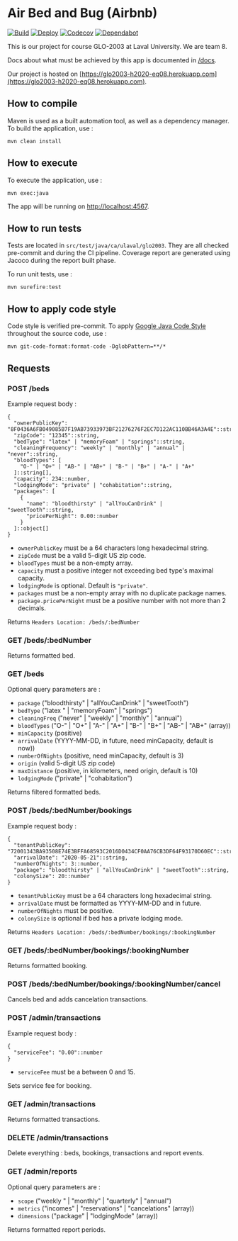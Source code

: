 # Air Bed and Bug (Airbnb)

[![Build](https://github.com/glo2003/glo2003-h2020-eq08/workflows/Airbnb%20CI/badge.svg)](https://github.com/glo2003/glo2003-h2020-eq08/actions?query=workflow%3A%22Airbnb+CI%22)
[![Deploy](https://github.com/glo2003/glo2003-h2020-eq08/workflows/Airbnb%20CD/badge.svg)](https://github.com/glo2003/glo2003-h2020-eq08/actions?query=workflow%3A%22Airbnb+CD%22)
[![Codecov](https://codecov.io/gh/glo2003/glo2003-h2020-eq08/branch/master/graph/badge.svg?token=SNtgyhzwAR)](https://codecov.io/gh/glo2003/glo2003-h2020-eq08)
[![Dependabot](https://badgen.net/badge/Dependabot/enabled/green?icon=dependabot)](https://dependabot.com/)

This is our project for course GLO-2003 at Laval University. We are team 8.

Docs about what must be achieved by this app is documented in [/docs](/docs).

Our project is hosted on [https://glo2003-h2020-eq08.herokuapp.com](https://glo2003-h2020-eq08.herokuapp.com).

## How to compile

Maven is used as a built automation tool, as well as a dependency manager. To build the application, use : 

`mvn clean install`

## How to execute

To execute the application, use : 

`mvn exec:java`

The app will be running on [http://localhost:4567](http://localhost:4567).

## How to run tests

Tests are located in `src/test/java/ca/ulaval/glo2003`. They are all checked pre-commit and during the CI pipeline. Coverage report are generated using Jacoco during the report built phase.

To run unit tests, use :

`mvn surefire:test`

## How to apply code style

Code style is verified pre-commit. To apply [Google Java Code Style](https://google.github.io/styleguide/javaguide.html) throughout the source code, use : 

`mvn git-code-format:format-code -DglobPattern=**/*`

## Requests

### POST /beds

Example request body :
```{json}
{
  "ownerPublicKey": "8F0436A6FB049085B7F19AB73933973BF21276276F2EC7D122AC110BB46A3A4E"::string,
  "zipCode": "12345"::string,
  "bedType": "latex" | "memoryFoam" | "springs"::string,
  "cleaningFrequency": "weekly" | "monthly" | "annual" | "never"::string,
  "bloodTypes": [
    "O-" | "O+" | "AB-" | "AB+" | "B-" | "B+" | "A-" | "A+"
  ]::string[],
  "capacity": 234::number,
  "lodgingMode": "private" | "cohabitation"::string,
  "packages": [
    { 
      "name": "bloodthirsty" | "allYouCanDrink" | "sweetTooth"::string,
      "pricePerNight": 0.00::number
    }
  ]::object[]
}
```

- `ownerPublicKey` must be a 64 characters long hexadecimal string.
- `zipCode` must be a valid 5-digit US zip code.
- `bloodTypes` must be a non-empty array.
- `capacity` must a positive integer not exceeding bed type's maximal capacity.
- `lodgingMode` is optional. Default is `"private"`.
- `packages` must be a non-empty array with no duplicate package names.
- `package.pricePerNight` must be a positive number with not more than 2 decimals.

Returns `Headers Location: /beds/:bedNumber`

### GET /beds/:bedNumber

Returns formatted bed.

### GET /beds

Optional query parameters are : 

- `package` ("bloodthirsty" | "allYouCanDrink" | "sweetTooth")
- `bedType` ("latex " | "memoryFoam" | "springs")
- `cleaningFreq` ("never" | "weekly" | "monthly" | "annual")
- `bloodTypes` ("O-" | "O+" | "A-" | "A+" | "B-" | "B+" | "AB-" | "AB+"  (array))
- `minCapacity` (positive)
- `arrivalDate` (YYYY-MM-DD, in future, need minCapacity, default is now))
- `numberOfNights` (positive, need minCapacity, default is 3)
- `origin` (valid 5-digit US zip code)
- `maxDistance` (positive, in kilometers, need origin, default is 10)
- `lodgingMode` ("private" | "cohabitation")

Returns filtered formatted beds.

### POST /beds/:bedNumber/bookings

Example request body :
```{json}
{
  "tenantPublicKey": "72001343BA93508E74E3BFFA68593C2016D0434CF0AA76CB3DF64F93170D60EC"::string,
  "arrivalDate": "2020-05-21"::string,
  "numberOfNights": 3::number,
  "package": "bloodthirsty" | "allYouCanDrink" | "sweetTooth"::string,
  "colonySize": 20::number
}
```

- `tenantPublicKey` must be a 64 characters long hexadecimal string.
- `arrivalDate` must be formatted as YYYY-MM-DD and in future.
- `numberOfNights` must be positive.
- `colonySize` is optional if bed has a private lodging mode.

Returns `Headers Location: /beds/:bedNumber/bookings/:bookingNumber`

### GET /beds/:bedNumber/bookings/:bookingNumber

Returns formatted booking.

### POST /beds/:bedNumber/bookings/:bookingNumber/cancel

Cancels bed and adds cancelation transactions.

### POST /admin/transactions

Example request body :
```{json}
{
  "serviceFee": "0.00"::number
}
```

- `serviceFee` must be a between 0 and 15.

Sets service fee for booking.

### GET /admin/transactions

Returns formatted transactions.

### DELETE /admin/transactions

Delete everything : beds, bookings, transactions and report events.

### GET /admin/reports

Optional query parameters are : 

- `scope` ("weekly " | "monthly" | "quarterly" | "annual")
- `metrics` ("incomes" | "reservations" | "cancelations"  (array))
- `dimensions` ("package" | "lodgingMode"  (array))

Returns formatted report periods.
